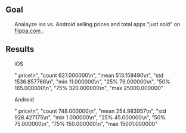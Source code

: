 <h2><strong>Goal</strong></h2> 
<ul> Analayze ios vs. Android selling prices and total apps "just sold" on <a href="https://flippa.com/apps/just-sold"> flippa.com </a>.</ul>
  
<h2><strong>Results</strong></h2> 
<ul>iOS</ul>
<ul> "              price\n",
       "count    627.000000\n",
       "mean     513.159490\n",
       "std     1536.857766\n",
       "min       11.000000\n",
       "25%       79.000000\n",
       "50%      165.000000\n",
       "75%      320.000000\n",
       "max    25000.000000"
  </ul>
  
  <ul>Android</ul>
<ul>   "              price\n",
       "count    748.000000\n",
       "mean     254.983957\n",
       "std      928.427175\n",
       "min        1.000000\n",
       "25%       45.000000\n",
       "50%       75.000000\n",
       "75%      150.000000\n",
       "max    15001.000000"
  </ul>
 
